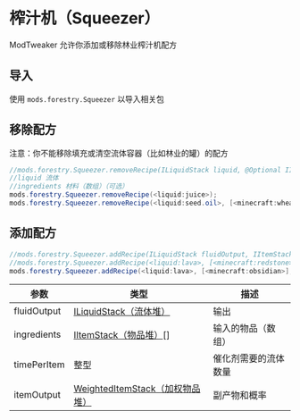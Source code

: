 # 榨汁机（Squeezer）

ModTweaker 允许你添加或移除林业榨汁机配方

## 导入
使用 `mods.forestry.Squeezer` 以导入相关包

## 移除配方

注意：你不能移除填充或清空流体容器（比如林业的罐）的配方

```JAVA
//mods.forestry.Squeezer.removeRecipe(ILiquidStack liquid, @Optional IIngredient[] ingredients);
//liquid 流体
//ingredients 材料（数组）（可选）
mods.forestry.Squeezer.removeRecipe(<liquid:juice>);
mods.forestry.Squeezer.removeRecipe(<liquid:seed.oil>, [<minecraft:wheat_seeds>]);
```


## 添加配方

```JAVA
//mods.forestry.Squeezer.addRecipe(ILiquidStack fluidOutput, IItemStack[] ingredients, int timePerItem, @Optional WeightedItemStack itemOutput);
//mods.forestry.Squeezer.addRecipe(<liquid:lava>, [<minecraft:redstone>], 120);
mods.forestry.Squeezer.addRecipe(<liquid:lava>, [<minecraft:obsidian>], 120, <minecraft:redstone> % 20);
```

| 参数                 | 类型                                                  | 描述                                          |
|---------------------|-------------------------------------------------------|-----------------------------------------------|
| fluidOutput         | [ILiquidStack（流体堆）](/Vanilla/Liquids/ILiquidStack/)| 输出                                          |
| ingredients         | [IItemStack（物品堆）](/Vanilla/Items/IItemStack/)[]    | 输入的物品（数组）                              |
| timePerItem         | 整型                                                  | 催化剂需要的流体数量 |
| itemOutput          | [WeightedItemStack（加权物品堆）](/Vanilla/Items/WeightedItemStack/)| 副产物和概率                        |
